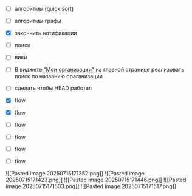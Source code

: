 - [ ] алгоритмы (quick sort)
- [ ] алгоритмы графы

- [x] закончить нотификации
- [ ] поиск
- [ ] вики

- [ ] В виджете ["Мои организации"](https://www.figma.com/design/aNerdzYsCkw2wvJ7hxv9SA/GitFlame-2.0?node-id=2539-470545&t=tV8qjt8E8O56rq5b-4) на главной странице реализовать поиск по названию ораганизации
- [ ] сделать чтобы HEAD работал

- [x] flow
- [x] flow
- [ ] flow
- [ ] flow
- [ ] flow
- [ ] flow


![[Pasted image 20250715171352.png]]
![[Pasted image 20250715171423.png]]
![[Pasted image 20250715171446.png]]
![[Pasted image 20250715171503.png]]
![[Pasted image 20250715171517.png]]
